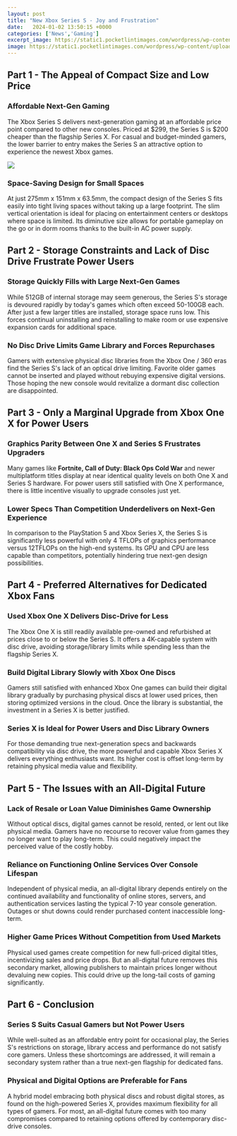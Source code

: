 ```yaml
---
layout: post
title: "New Xbox Series S - Joy and Frustration"
date:   2024-01-02 13:50:15 +0000
categories: ['News','Gaming']
excerpt_image: https://static1.pocketlintimages.com/wordpress/wp-content/uploads/wm/151453-games-news-feature-xbox-series-x-controller-all-you-need-to-know-image7-1behgwpkk4.jpg
image: https://static1.pocketlintimages.com/wordpress/wp-content/uploads/wm/151453-games-news-feature-xbox-series-x-controller-all-you-need-to-know-image7-1behgwpkk4.jpg
---
```


## Part 1 - The Appeal of Compact Size and Low Price
### **Affordable Next-Gen Gaming**
The Xbox Series S delivers next-generation gaming at an affordable price point compared to other new consoles. Priced at $299, the Series S is $200 cheaper than the flagship Series X. For casual and budget-minded gamers, the lower barrier to entry makes the Series S an attractive option to experience the newest Xbox games. 

![](https://images.frandroid.com/wp-content/uploads/2020/09/accessoires-xbox-series-s-x-1-1200x672.jpg)
### **Space-Saving Design for Small Spaces** 
At just 275mm x 151mm x 63.5mm, the compact design of the Series S fits easily into tight living spaces without taking up a large footprint. The slim vertical orientation is ideal for placing on entertainment centers or desktops where space is limited. Its diminutive size allows for portable gameplay on the go or in dorm rooms thanks to the built-in AC power supply.
## Part 2 - Storage Constraints and Lack of Disc Drive Frustrate Power Users
### **Storage Quickly Fills with Large Next-Gen Games**
While 512GB of internal storage may seem generous, the Series S's storage is devoured rapidly by today's games which often exceed 50-100GB each. After just a few larger titles are installed, storage space runs low. This forces continual uninstalling and reinstalling to make room or use expensive expansion cards for additional space.
### **No Disc Drive Limits Game Library and Forces Repurchases**  
Gamers with extensive physical disc libraries from the Xbox One / 360 eras find the Series S's lack of an optical drive limiting. Favorite older games cannot be inserted and played without rebuying expensive digital versions. Those hoping the new console would revitalize a dormant disc collection are disappointed.
## Part 3 - Only a Marginal Upgrade from Xbox One X for Power Users 
### **Graphics Parity Between One X and Series S Frustrates Upgraders**
Many games like **Fortnite, Call of Duty: Black Ops Cold War** and newer multiplatform titles display at near identical quality levels on both One X and Series S hardware. For power users still satisfied with One X performance, there is little incentive visually to upgrade consoles just yet.
### **Lower Specs Than Competition Underdelivers on Next-Gen Experience**  
In comparison to the PlayStation 5 and Xbox Series X, the Series S is significantly less powerful with only 4 TFLOPs of graphics performance versus 12TFLOPs on the high-end systems. Its GPU and CPU are less capable than competitors, potentially hindering true next-gen design possibilities.
## Part 4 - Preferred Alternatives for Dedicated Xbox Fans  
### **Used Xbox One X Delivers Disc-Drive for Less**
The Xbox One X is still readily available pre-owned and refurbished at prices close to or below the Series S. It offers a 4K-capable system with disc drive, avoiding storage/library limits while spending less than the flagship Series X.
### **Build Digital Library Slowly with Xbox One Discs**  
Gamers still satisfied with enhanced Xbox One games can build their digital library gradually by purchasing physical discs at lower used prices, then storing optimized versions in the cloud. Once the library is substantial, the investment in a Series X is better justified.
### **Series X is Ideal for Power Users and Disc Library Owners** 
For those demanding true next-generation specs and backwards compatibility via disc drive, the more powerful and capable Xbox Series X delivers everything enthusiasts want. Its higher cost is offset long-term by retaining physical media value and flexibility.
## Part 5 - The Issues with an All-Digital Future  
### **Lack of Resale or Loan Value Diminishes Game Ownership**  
Without optical discs, digital games cannot be resold, rented, or lent out like physical media. Gamers have no recourse to recover value from games they no longer want to play long-term. This could negatively impact the perceived value of the costly hobby. 
### **Reliance on Functioning Online Services Over Console Lifespan**
Independent of physical media, an all-digital library depends entirely on the continued availability and functionality of online stores, servers, and authentication services lasting the typical 7-10 year console generation. Outages or shut downs could render purchased content inaccessible long-term.
### **Higher Game Prices Without Competition from Used Markets** 
Physical used games create competition for new full-priced digital titles, incentivizing sales and price drops. But an all-digital future removes this secondary market, allowing publishers to maintain prices longer without devaluing new copies. This could drive up the long-tail costs of gaming significantly.
## Part 6 - Conclusion 
### **Series S Suits Casual Gamers but Not Power Users** 
While well-suited as an affordable entry point for occasional play, the Series S's restrictions on storage, library access and performance do not satisfy core gamers. Unless these shortcomings are addressed, it will remain a secondary system rather than a true next-gen flagship for dedicated fans. 
### **Physical and Digital Options are Preferable for Fans**
A hybrid model embracing both physical discs and robust digital stores, as found on the high-powered Series X, provides maximum flexibility for all types of gamers. For most, an all-digital future comes with too many compromises compared to retaining options offered by contemporary disc-drive consoles.